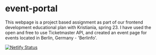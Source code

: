 # event-portal

This webpage is a project based assignment as part of our frontend development educational plan with Kristiania, spring 23. I have used the open and free to use Ticketmaster API, and created an event page for events located in Berlin, Germany - 'Berlinfo'. 

[![Netlify Status](https://api.netlify.com/api/v1/badges/dccad194-bd31-422a-acb9-a5ceed62610d/deploy-status)](https://app.netlify.com/sites/berlinfo/deploys)

